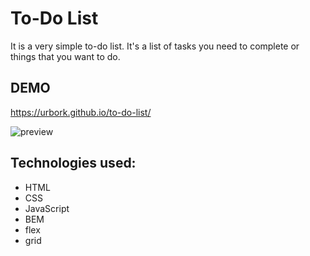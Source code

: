 # To-Do List

It is a very simple to-do list. It's a list of tasks you need to complete or things that you want to do.

## DEMO

https://urbork.github.io/to-do-list/

![preview](https://i.postimg.cc/Pf60yLst/preview2.jpg)

## Technologies used:

- HTML
- CSS
- JavaScript
- BEM
- flex
- grid
